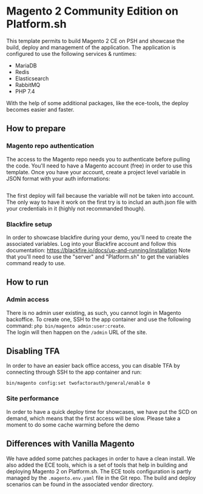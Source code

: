 # Magento 2 Community Edition on Platform.sh

This template permits to build Magento 2 CE on PSH and showcase the build, deploy and management of the application.
The application is configured to use the following services & runtimes:
* MariaDB
* Redis
* Elasticsearch
* RabbitMQ
* PHP 7.4

With the help of some additional packages, like the ece-tools, the deploy becomes easier and faster.

## How to prepare
### Magento repo authentication
The access to the Magento repo needs you to authenticate before pulling the code.
You'll need to have a Magento account (free) in order to use this template.
Once you have your account, create a project level variable in JSON format with your auth informations: 
```platform variable:create -p <your Platform.sh projectID> --level project --name env:COMPOSER_AUTH --json true --visible-runtime false --sensitive true --visible-build true  --value '{"http-basic":{"repo.magento.com":{"username":"[public key]","password":"[private key]"}}}'
```
The first deploy will fail because the variable will not be taken into account. The only way to have it work on the first try is to includ an auth.json file with your credentials in it (highly not recommanded though).
### Blackfire setup
In order to showcase blackfire during your demo, you'll need to create the associated variables.
Log into your Blackfire account and follow this documentation: https://blackfire.io/docs/up-and-running/installation
Note that you'll need to use the "server" and "Platform.sh" to get the variables command ready to use.

## How to run
### Admin access
There is no admin user existing, as such, you cannot login in Magento backoffice.
To create one, SSH to the app container and use the following command: `php bin/magento admin:user:create`.  
The login will then happen on the `/admin` URL of the site.
## Disabling TFA
In order to have an easier back office access, you can disable TFA by connecting through SSH to the app container and run:
```
bin/magento config:set twofactorauth/general/enable 0
```

### Site performance
In order to have a quick deploy time for showcases, we have put the SCD on demand, which means that the first access will be slow. Please take a moment to do some cache warming before the demo

## Differences with Vanilla Magento
We have added some patches packages in order to have a clean install.
We also added the ECE tools, which is a set of tools that help in building and deploying Magento 2 on Platform.sh.
The ECE tools configuration is partly managed by the `.magento.env.yaml` file in the Git repo. The build and deploy scenarios can be found in the associated vendor directory.
